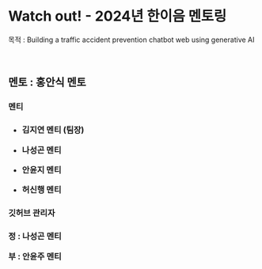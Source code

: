 # Watch out! - 2024년 한이음 멘토링
목적 : Building a traffic accident prevention chatbot web using generative AI


<br>
<h2>멘토 : 홍안식 멘토 </h2>

<h3>멘티<h3>  

- 김지연 멘티 (팀장)

- 나성곤 멘티
  
- 안윤지 멘티
  
- 허신행 멘티

<h3>깃허브 관리자<h3>

정 : 나성곤 멘티 

부 : 안윤주 멘티
